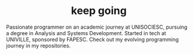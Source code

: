 <h1 align="center" > keep going </h1>

Passionate programmer on an academic journey at UNISOCIESC, pursuing a degree in Analysis and Systems Development. Started in tech at UNIVILLE, sponsored by FAPESC. Check out my evolving programming journey in my repositories.

